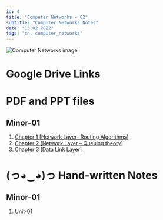 ```yaml
---
id: 4
title: "Computer Networks - 02"
subtitle: "Computer Networks Notes"
date: "13.02.2022"
tags: "cn, computer_networks"
---
```


![Computer Networks image](https://p.kindpng.com/picc/s/33-334663_computer-network-internet-clip-art-computer-network-clip.png)

# Google Drive Links

# PDF and PPT files

## Minor-01
1. [Chapter 1 [Network Layer- Routing Algorithms]](https://drive.google.com/file/d/1hwlQd9VYpNNo9G1b62AcZbiBNt09brr4/view?usp=sharing) 
2. [Chapter 2 [Network Layer – Queuing theory]](https://drive.google.com/file/d/1hwlQd9VYpNNo9G1b62AcZbiBNt09brr4/view?usp=sharing)
3. [Chapter 3 [Data Link Layer]](https://drive.google.com/file/d/1ypftgowyOUCMlR2uPBqSs0h20IdVz6PX/view?usp=sharing)

# (っ◕‿◕)っ Hand-written Notes 

## Minor-01
1. [Unit-01](https://drive.google.com/file/d/1brulZ_l1Lk1-ydKPDTk573hhjJY7D2Et/view?usp=sharing)